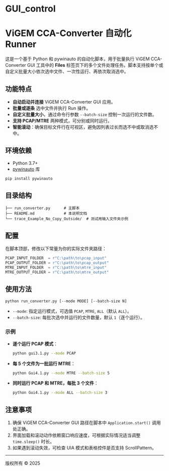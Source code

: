 # GUI_control
# ViGEM CCA-Converter 自动化 Runner

这是一个基于 Python 和 pywinauto 的自动化脚本，用于批量执行 ViGEM CCA-Converter GUI 工具中的 **Files** 标签页下的多个文件处理任务。脚本支持按单个或自定义批量大小依次选中文件、一次性运行、再依次取消选中。

## 功能特点

* **自动启动并连接** ViGEM CCA-Converter GUI 应用。
* **批量或逐条** 选中文件并执行 Run 操作。
* **自定义批量大小**，通过命令行参数 `--batch-size` 控制一次运行的文件数。
* **支持 PCAP/MTRE** 两种模式，可分别或同时运行。
* **智能滚动**：确保目标文件行在可视区，避免因列表过长而选不中或取消选不中。

## 环境依赖

* Python 3.7+
* [pywinauto](https://pypi.org/project/pywinauto/) 库

```bash
pip install pywinauto
```

## 目录结构

```plaintext
├── run_converter.py      # 主脚本
├── README.md             # 本说明文档
└── trace_Example_No_Copy_Outside/  # 测试用输入文件夹示例
```

## 配置

在脚本顶部，修改以下常量为你的实际文件夹路径：

```python
PCAP_INPUT_FOLDER  = r"C:\path\to\pcap_input"
PCAP_OUTPUT_FOLDER = r"C:\path\to\pcap_output"
MTRE_INPUT_FOLDER  = r"C:\path\to\mtre_input"
MTRE_OUTPUT_FOLDER = r"C:\path\to\mtre_output"
```

## 使用方法

```bash
python run_converter.py [--mode MODE] [--batch-size N]
```

* `--mode`: 指定运行模式，可选值 `PCAP`, `MTRE`, `ALL`（默认 `ALL`）。
* `--batch-size`: 每批次选中并运行的文件数量，默认 `1`（逐个运行）。

### 示例

* **逐个运行 PCAP 模式**：

  ```bash
  python gui3.1.py --mode PCAP
  ```

* **每 5 个文件为一批运行 MTRE**：

  ```bash
  python Gui4.1.py --mode MTRE --batch-size 5
  ```

* **同时运行 PCAP 和 MTRE，每批 3 个文件**：

  ```bash
  python Gui4.1.py --mode ALL --batch-size 3
  ```

## 注意事项

1. 确保 ViGEM CCA-Converter GUI 路径在脚本中 `Application.start()` 调用处正确。
2. 界面加载和滚动动作依赖窗口响应速度，可根据实际情况适当调整 `time.sleep()` 时长。
3. 如果遇到滚动失效，可检查 UIA 模式和表格控件是否支持 ScrollPattern。

---

版权所有 © 2025
